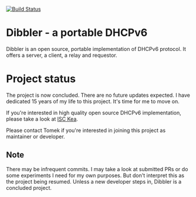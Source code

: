 [![Build Status](https://travis-ci.org/tomaszmrugalski/dibbler.svg?branch=master)](https://travis-ci.org/tomaszmrugalski/dibbler)

# Dibbler - a portable DHCPv6

Dibbler is an open source, portable implementation of DHCPv6 protocol. It offers
a server, a client, a relay and requestor. 


# Project status

The project is now concluded. There are no future updates expected. I have dedicated 15 years of my life
to this project. It's time for me to move on.

If you're interested in high quality open source DHCPv6 implementation,
please take a look at [ISC Kea](https://gitlab.isc.org/isc-projects/kea).

Please contact Tomek if you're interested in joining this project as maintainer or developer.

## Note

There may be infrequent commits. I may take a look at submitted PRs or do some
experiments I need for my own purposes. But don't interpret this as the project
being resumed. Unless a new developer steps in, Dibbler is a concluded project.

